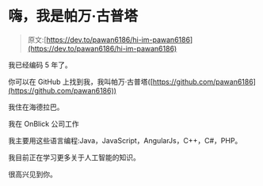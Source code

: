 # 嗨，我是帕万·古普塔

> 原文:[https://dev.to/pawan6186/hi-im-pawan6186](https://dev.to/pawan6186/hi-im-pawan6186)

我已经编码 5 年了。

你可以在 GitHub 上找到我，我叫帕万·古普塔([https://github.com/pawan6186](https://github.com/pawan6186))

我住在海德拉巴。

我在 OnBlick 公司工作

我主要用这些语言编程:Java，JavaScript，AngularJs，C++，C#，PHP。

我目前正在学习更多关于人工智能的知识。

很高兴见到你。